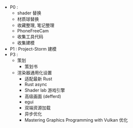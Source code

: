 - P0 : 
	- shader 替换
	- 材质球替换
	- 收藏整理, 笔记整理
	- PhoneFreeCam
	- 收集工具代码
	- 收集建模
- P1 : Project-Storm 建模
- P3 : 
	- 策划
		- 策划书
	- 渲染器通用化设置 
		- 适配最新 Rust
		- Rust async
		- Shader lab 游戏引擎
		- 高级画面 (defferd)
		- egui
		- 双端资源加载
		- 异步优化
		- Mastering Graphics Programming with Vulkan 优化